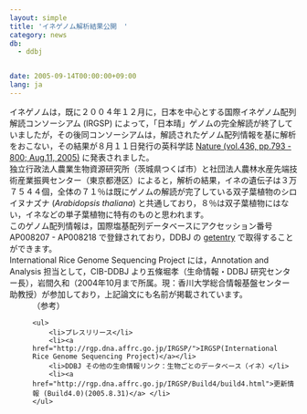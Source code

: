 ```yaml
---
layout: simple
title: 'イネゲノム解析結果公開　'
category: news
db:
  - ddbj


date: 2005-09-14T00:00:00+09:00
lang: ja
---
```


<html>イネゲノムは，既に２００４年１２月に，日本を中心とする国際イネゲノム配列解読コンソーシアム (IRGSP) によって，「日本晴」ゲノムの完全解読が終了していましたが，その後同コンソーシアムは，解読されたゲノム配列情報を基に解析をおこない，その結果が８月１１日発行の英科学誌 <a href="http://www.nature.com/nature/journal/v436/n7052/full/nature03895.html"> Nature (vol.436, pp.793 - 800; Aug.11, 2005)</a> に発表されました。<br>独立行政法人農業生物資源研究所（茨城県つくば市）と社団法人農林水産先端技術産業振興センター（東京都港区）によると，解析の結果，イネの遺伝子は３万７５４４個，全体の７１％は既にゲノムの解読が完了している双子葉植物のシロイヌナズナ (<i>Arabidopsis thaliana</i>) と共通しており，８％は双子葉植物にはない，イネなどの単子葉植物に特有のものと思われます。<br>このゲノム配列情報は，国際塩基配列データベースにアクセッション番号 AP008207 - AP008218 で登録されており，DDBJ の <a href="http://getentry.ddbj.nig.ac.jp/top-j.html">getentry</a> で取得することができます。<br>International Rice Genome Sequencing Project には，Annotation and Analysis 担当として，CIB-DDBJ より五條堀孝（生命情報・DDBJ 研究センター長），岩間久和（2004年10月まで所属。現：香川大学総合情報基盤センター助教授）が参加しており，上記論文にも名前が掲載されています。<dd>（参考）

    <ul>
        <li>プレスリリース</li>
        <li><a href="http://rgp.dna.affrc.go.jp/IRGSP/">IRGSP(International Rice Genome Sequencing Project)</a></li>
        <li>DDBJ その他の生命情報リンク：生物ごとのデータベース（イネ）</li>
        <li><a href="http://rgp.dna.affrc.go.jp/IRGSP/Build4/build4.html">更新情報 (Build4.0)(2005.8.31)</a> </li>
    </ul>
</dd>
</html>
